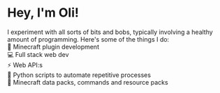 # Hey, I'm Oli!

I experiment with all sorts of bits and bobs, typically involving a healthy amount of programming. Here's some of the things I do:  
🔌 Minecraft plugin development  
💻 Full stack web dev  
⚡ Web API:s  
🐍 Python scripts to automate repetitive processes  
🔮 Minecraft data packs, commands and resource packs
